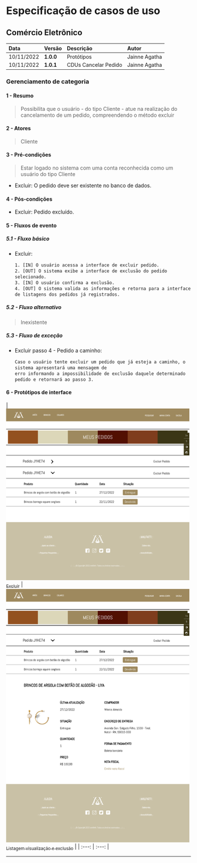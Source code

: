 # Especificação de casos de uso 

## Comércio Eletrônico

|  Data  | Versão | Descrição | Autor |
|:-------|:-------|:----------|:------|
| 10/11/2022 | **1.0.0** | Protótipos | Jainne Agatha |
| 10/11/2022 | **1.0.1** | CDUs Cancelar Pedido | Jainne Agatha |

### Gerenciamento de categoria
#### 1 - Resumo
> Possibilita que o usuário - do tipo Cliente - atue na realização do cancelamento de um pedido, compreendendo o método excluir

#### 2 - Atores 
>  Cliente

#### 3 - Pré-condições 
> Estar logado no sistema com uma conta reconhecida como um usuário do tipo Cliente
<ul>
  <li>Excluir: O pedido deve ser existente no banco de dados.</li>
</ul>

#### 4 - Pós-condições 

<ul>
<li>Excluir: Pedido excluído.</li>
</ul>

#### 5 - Fluxos de evento 

##### 5.1 - Fluxo básico 

<ul>
 
  <li>Excluir:  &nbsp;
    
    1. [IN] O usuário acessa a interface de excluir pedido.
    2. [OUT] O sistema exibe a interface de exclusão do pedido selecionado.
    3. [IN] O usuário confirma a exclusão.
    4. [OUT] O sistema valida as informações e retorna para a interface de listagens dos pedidos já registrados.
    
  </li>
 
</ul>

<h5>5.2 - Fluxo alternativo </h5>

> Inexistente

<h5>5.3 - Fluxo de exceção </h5>

<ul>
  <li>Excluir passo 4 - Pedido a caminho: 
    
    Caso o usuário tente excluir um pedido que já esteja a caminho, o sistema apresentará uma mensagem de 
    erro informando a impossibilidade de exclusão daquele determinado pedido e retornará ao passo 3.
    
  </li>
</ul>

#### 6 - Protótipos de interface 
| [<img src="https://github.com/PI-InfoWeb-CNAT/Malfatti/blob/main/docs/Fotos%20do%20cdus/Pedidos%20clnt.png" width=500><br><sub>Excluir</sub>](#) |  
 [<img src="https://github.com/PI-InfoWeb-CNAT/Malfatti/blob/main/docs/Fotos%20do%20cdus/Excluir%20pedido%20clnt.png" width=500><br><sub>Listagem visualização e exclusão</sub>](#) | 
| :---: | :---: |  

--- 
 
